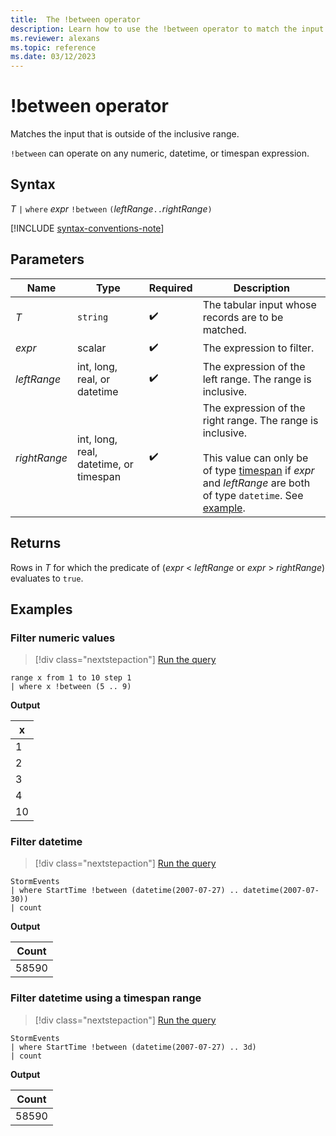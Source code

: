```yaml
---
title:  The !between operator
description: Learn how to use the !between operator to match the input that is outside of the inclusive range.
ms.reviewer: alexans
ms.topic: reference
ms.date: 03/12/2023
---
```

# !between operator

Matches the input that is outside of the inclusive range.

`!between` can operate on any numeric, datetime, or timespan expression.

## Syntax

*T* `|` `where` *expr* `!between` `(`*leftRange*` .. `*rightRange*`)`

[!INCLUDE [syntax-conventions-note](../../includes/syntax-conventions-note.md)]

## Parameters

| Name | Type | Required | Description |
|--|--|--|--|
| *T* | `string` |  :heavy_check_mark:| The tabular input whose records are to be matched.|
| *expr* | scalar |  :heavy_check_mark: | The expression to filter.|
| *leftRange* | int, long, real, or datetime |  :heavy_check_mark: | The expression of the left range. The range is inclusive.|
| *rightRange* | int, long, real, datetime, or timespan |  :heavy_check_mark: | The expression of the right range. The range is inclusive.<br/><br/>This value can only be of type [timespan](scalar-data-types/timespan.md) if *expr* and *leftRange* are both of type `datetime`. See [example](#filter-datetime-using-a-timespan-range).|

## Returns

Rows in *T* for which the predicate of (*expr* < *leftRange* or *expr* > *rightRange*) evaluates to `true`.

## Examples  

### Filter numeric values

> [!div class="nextstepaction"]
> <a href="https://dataexplorer.azure.com/clusters/help/databases/Samples?query=H4sIAAAAAAAAAytKzEtPVahQSCvKz1UwVCjJVzA0UCguSS1QMOSqUSjPSC0CySompZaUp6bmKWiYKujpKVhqAgAyiN4KNwAAAA==" target="_blank">Run the query</a>

```kusto
range x from 1 to 10 step 1
| where x !between (5 .. 9)
```

**Output**

|x|
|---|
|1|
|2|
|3|
|4|
|10|

### Filter datetime  

> [!div class="nextstepaction"]
> <a href="https://dataexplorer.azure.com/clusters/help/databases/Samples?query=H4sIAAAAAAAAAwsuyS/KdS1LzSsp5qpRKM9ILUpVCC5JLCoJycxNVVBMSi0pT03NU9BISSxJLQEKaRgZGJjrApGRuaaCnp4ChrixgaYm0KTk/NK8EgDn7tLlXQAAAA==" target="_blank">Run the query</a>

```kusto
StormEvents
| where StartTime !between (datetime(2007-07-27) .. datetime(2007-07-30))
| count 
```

**Output**

|Count|
|---|
|58590|

### Filter datetime using a timespan range

> [!div class="nextstepaction"]
> <a href="https://dataexplorer.azure.com/clusters/help/databases/Samples?query=H4sIAAAAAAAAAwsuyS/KdS1LzSsp5qpRKM9ILUpVCC5JLCoJycxNVVBMSi0pT03NU9BISSxJLQEKaRgZGJjrApGRuaaCnp6CcYomUF9yfmleCQDBjXU5SwAAAA==" target="_blank">Run the query</a>

```kusto
StormEvents
| where StartTime !between (datetime(2007-07-27) .. 3d)
| count 
```

**Output**

|Count|
|---|
|58590|
